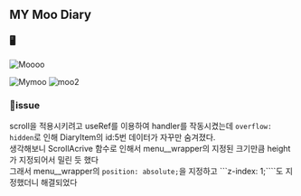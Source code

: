 ## MY Moo Diary

### 🖥️
![Moooo](https://user-images.githubusercontent.com/97449025/169136627-eefba906-b3be-48e4-b4dc-bdeb9852193f.png)

![Mymoo](https://user-images.githubusercontent.com/97449025/169655922-3490d8e8-b6c4-4840-b152-4aa740fc450e.png)
![moo2](https://user-images.githubusercontent.com/97449025/170336631-cc5791eb-4244-4335-980d-53f6eace0291.png)


### 🔑issue  
scroll을 적용시키려고 useRef를 이용하여 handler를 작동시켰는데 ```overflow: hidden```로 인해 DiaryItem의 id:5번 데이터가 자꾸만 숨겨졌다.   
생각해보니 ScrollAcrive 함수로 인해서 menu__wrapper의 지정된 크기만큼 height가 지정되어서 밀린 듯 했다  
그래서 menu__wrapper의 ```position: absolute;```을 지정하고 ```z-index: 1;````도 지정했더니 해결되었다
